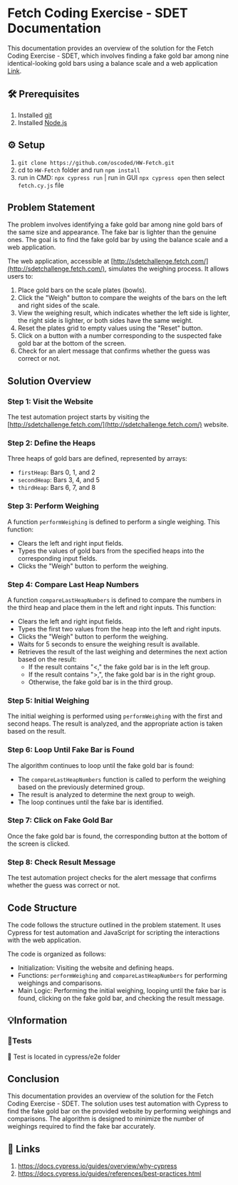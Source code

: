 # Fetch Coding Exercise - SDET Documentation

This documentation provides an overview of the solution for the Fetch Coding Exercise - SDET, which involves finding a fake gold bar among nine identical-looking gold bars using a balance scale and a web application [Link](https://fetch-hiring.s3.amazonaws.com/SDET/Fetch_Coding_Exercise_SDET.pdf).


## :hammer_and_wrench: Prerequisites
1. Installed [git](https://git-scm.com/book/en/v2/Getting-Started-Installing-Git)
2. Installed [Node.js](https://nodejs.org/en/download)



## :gear: Setup

1. `git clone https://github.com/oscoded/HW-Fetch.git`
2. cd to `HW-Fetch` folder and run `npm install`
3. run in CMD: `npx cypress run` | run in GUI `npx cypress open` then select `fetch.cy.js` file


## Problem Statement

The problem involves identifying a fake gold bar among nine gold bars of the same size and appearance. The fake bar is lighter than the genuine ones. The goal is to find the fake gold bar by using the balance scale and a web application.

The web application, accessible at [http://sdetchallenge.fetch.com/](http://sdetchallenge.fetch.com/), simulates the weighing process. It allows users to:

1. Place gold bars on the scale plates (bowls).
2. Click the "Weigh" button to compare the weights of the bars on the left and right sides of the scale.
3. View the weighing result, which indicates whether the left side is lighter, the right side is lighter, or both sides have the same weight.
4. Reset the plates grid to empty values using the "Reset" button.
5. Click on a button with a number corresponding to the suspected fake gold bar at the bottom of the screen.
6. Check for an alert message that confirms whether the guess was correct or not.

## Solution Overview

### Step 1: Visit the Website

The test automation project starts by visiting the [http://sdetchallenge.fetch.com/](http://sdetchallenge.fetch.com/) website.

### Step 2: Define the Heaps

Three heaps of gold bars are defined, represented by arrays:
- `firstHeap`: Bars 0, 1, and 2
- `secondHeap`: Bars 3, 4, and 5
- `thirdHeap`: Bars 6, 7, and 8

### Step 3: Perform Weighing

A function `performWeighing` is defined to perform a single weighing. This function:

- Clears the left and right input fields.
- Types the values of gold bars from the specified heaps into the corresponding input fields.
- Clicks the "Weigh" button to perform the weighing.

### Step 4: Compare Last Heap Numbers

A function `compareLastHeapNumbers` is defined to compare the numbers in the third heap and place them in the left and right inputs. This function:

- Clears the left and right input fields.
- Types the first two values from the heap into the left and right inputs.
- Clicks the "Weigh" button to perform the weighing.
- Waits for 5 seconds to ensure the weighing result is available.
- Retrieves the result of the last weighing and determines the next action based on the result:
  - If the result contains "<," the fake gold bar is in the left group.
  - If the result contains ">,", the fake gold bar is in the right group.
  - Otherwise, the fake gold bar is in the third group.

### Step 5: Initial Weighing

The initial weighing is performed using `performWeighing` with the first and second heaps. The result is analyzed, and the appropriate action is taken based on the result.

### Step 6: Loop Until Fake Bar is Found

The algorithm continues to loop until the fake gold bar is found:

- The `compareLastHeapNumbers` function is called to perform the weighing based on the previously determined group.
- The result is analyzed to determine the next group to weigh.
- The loop continues until the fake bar is identified.

### Step 7: Click on Fake Gold Bar

Once the fake gold bar is found, the corresponding button at the bottom of the screen is clicked.

### Step 8: Check Result Message

The test automation project checks for the alert message that confirms whether the guess was correct or not.

## Code Structure

The code follows the structure outlined in the problem statement. It uses Cypress for test automation and JavaScript for scripting the interactions with the web application.

The code is organized as follows:
- Initialization: Visiting the website and defining heaps.
- Functions: `performWeighing` and `compareLastHeapNumbers` for performing weighings and comparisons.
- Main Logic: Performing the initial weighing, looping until the fake bar is found, clicking on the fake gold bar, and checking the result message.

## 💡Information

### 🧪Tests

📁 Test is located in cypress/e2e folder


## Conclusion

This documentation provides an overview of the solution for the Fetch Coding Exercise - SDET. The solution uses test automation with Cypress to find the fake gold bar on the provided website by performing weighings and comparisons. The algorithm is designed to minimize the number of weighings required to find the fake bar accurately.

## :link: Links
1. https://docs.cypress.io/guides/overview/why-cypress
2. https://docs.cypress.io/guides/references/best-practices.html



